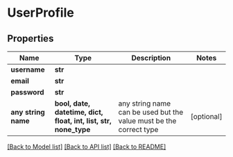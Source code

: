 # UserProfile


## Properties
Name | Type | Description | Notes
------------ | ------------- | ------------- | -------------
**username** | **str** |  | 
**email** | **str** |  | 
**password** | **str** |  | 
**any string name** | **bool, date, datetime, dict, float, int, list, str, none_type** | any string name can be used but the value must be the correct type | [optional]

[[Back to Model list]](../README.md#documentation-for-models) [[Back to API list]](../README.md#documentation-for-api-endpoints) [[Back to README]](../README.md)


